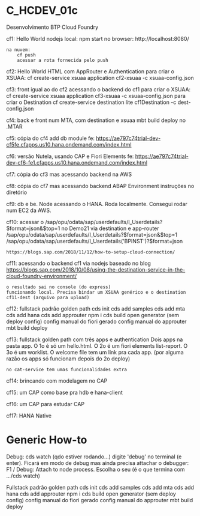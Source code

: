 # C_HCDEV_01c
Desenvolvimento BTP Cloud Foundry

cf1: Hello World nodejs
    local:
        npm start
        no browser: http://localhost:8080/

    na nuvem:
        cf push
        acessar a rota fornecida pelo push

cf2: Hello World HTML com AppRouter e Authentication
    para criar o XSUAA:
        cf create-service xsuaa application cf2-xsuaa -c xsuaa-config.json

cf3: front igual ao do cf2 acessando o backend do cf1
    para criar o XSUAA:
        cf create-service xsuaa application cf3-xsuaa -c xsuaa-config.json
    para criar o Destination
        cf create-service destination lite cf1Destination -c dest-config.json

cf4: back e front num MTA, com destination e xsuaa
    mbt build
    deploy no .MTAR

cf5: cópia do cf4 add db module
    fe: https://ae797c74trial-dev-cf5fe.cfapps.us10.hana.ondemand.com/index.html

cf6: versão Nutela, usando CAP e Fiori Elements
    fe: https://ae797c74trial-dev-cf6-fe1.cfapps.us10.hana.ondemand.com/index.html
    
cf7: cópia do cf3 mas acessando backend na AWS

cf8: cópia do cf7 mas acessando backend ABAP Environment
    instruções no diretório

cf9: db e be. Node acessando o HANA. Roda localmente. Consegui rodar num EC2 da AWS.

cf10: acessar o /sap/opu/odata/sap/userdefaults/I_Userdetails?$format=json&$top=1 no Demo21 via destination e app-router
    /sap/opu/odata/sap/userdefaults/I_Userdetails?$format=json&$top=1
    /sap/opu/odata/sap/userdefaults/I_Userdetails('BPINST')?$format=json

    https://blogs.sap.com/2018/11/12/how-to-setup-cloud-connection/

cf11: acessando o backend cf1 via nodejs
    baseado no blog https://blogs.sap.com/2018/10/08/using-the-destination-service-in-the-cloud-foundry-environment/

    o resultado sai no console (do express)
    funcionando local. Precisa bindar um XSUAA genérico e o destination cf11-dest (arquivo para upload)

cf12: fullstack padrão golden path
    cds init
    cds add samples
    cds add mta
    cds add hana
    cds add approuter
    npm i
    cds build
    open generator (sem deploy config)
    config manual do fiori gerado
    config manual do approuter
    mbt build
    deploy

cf13: fullstack golden path com três apps e authentication
    Dois apps na pasta app. O 1o é só um hello.html. O 2o é um fiori elements list-report. O 3o é um worklist.
    O welcome file tem um link pra cada app.
    (por alguma razão os apps só funcionam depois do 2o deploy)

    no cat-service tem umas funcionalidades extra

cf14: brincando com modelagem no CAP

cf15: um CAP como base pra hdb e hana-client

cf16: um CAP para estudar CAP

cf17: HANA Native




# Generic How-to

Debug:
    cds watch
    (qdo estiver rodando...) digite 'debug' no terminal (e enter). Ficará em modo de debug
    mas ainda precisa attachar o debugger: F1 / Debug: Attach to node process. Escolha o seu (é o que termina com .../cds watch)

Fullstack padrão golden path
    cds init
    cds add samples
    cds add mta
    cds add hana
    cds add approuter
    npm i
    cds build
    open generator (sem deploy config)
    config manual do fiori gerado
    config manual do approuter
    mbt build
    deploy